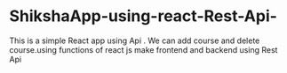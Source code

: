 # ShikshaApp-using-react-Rest-Api-
This is a simple React app using Api . We can add  course and delete course.using functions of react js make frontend and backend using Rest Api 
